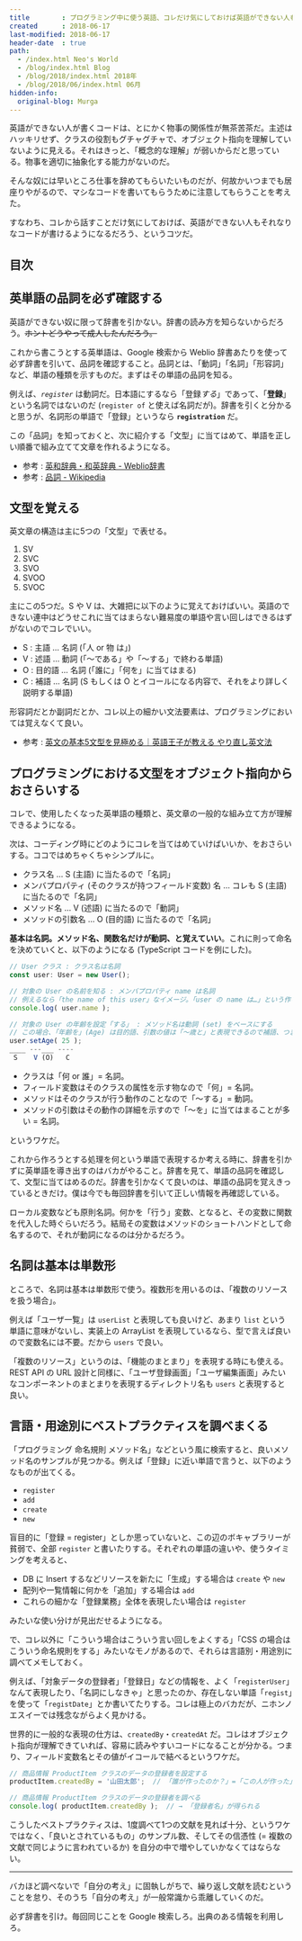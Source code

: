 ```yaml
---
title        : プログラミング中に使う英語、コレだけ気にしておけば英語ができない人も大丈夫、だと思う話
created      : 2018-06-17
last-modified: 2018-06-17
header-date  : true
path:
  - /index.html Neo's World
  - /blog/index.html Blog
  - /blog/2018/index.html 2018年
  - /blog/2018/06/index.html 06月
hidden-info:
  original-blog: Murga
---
```


英語ができない人が書くコードは、とにかく物事の関係性が無茶苦茶だ。主述はハッキリせず、クラスの役割もグチャグチャで、オブジェクト指向を理解していないように見える。それはきっと、「概念的な理解」が弱いからだと思っている。物事を適切に抽象化する能力がないのだ。

そんな奴には早いところ仕事を辞めてもらいたいものだが、何故かいつまでも居座りやがるので、マシなコードを書いてもらうために注意してもらうことを考えた。

すなわち、コレから話すことだけ気にしておけば、英語ができない人もそれなりなコードが書けるようになるだろう、というコツだ。

## 目次

## 英単語の品詞を必ず確認する

英語ができない奴に限って辞書を引かない。辞書の読み方を知らないからだろう。~~ホントどうやって成人したんだろう。~~

これから書こうとする英単語は、Google 検索から Weblio 辞書あたりを使って必ず辞書を引いて、品詞を確認すること。品詞とは、「動詞」「名詞」「形容詞」など、単語の種類を示すものだ。まずはその単語の品詞を知る。

例えば、*`register`* は動詞だ。日本語にするなら「登録*する*」であって、「**登録**」という名詞ではないのだ (`register of` と使えば名詞だが)。辞書を引くと分かると思うが、名詞形の単語で「登録」というなら **`registration`** だ。

この「品詞」を知っておくと、次に紹介する「文型」に当てはめて、単語を正しい順番で組み立てて文章を作れるようになる。

- 参考 : [英和辞典・和英辞典 - Weblio辞書](https://ejje.weblio.jp/)
- 参考 : [品詞 - Wikipedia](https://ja.wikipedia.org/wiki/品詞#英語の品詞)

## 文型を覚える

英文章の構造は主に5つの「文型」で表せる。

1. SV
2. SVC
3. SVO
4. SVOO
5. SVOC

主にこの5つだ。S や V は、大雑把に以下のように覚えておけばいい。英語のできない連中はどうせこれに当てはまらない難易度の単語や言い回しはできるはずがないのでコレでいい。

- S : 主語 … 名詞 (「人 or 物 は」)
- V : 述語 … 動詞 (「〜である」や「〜する」で終わる単語)
- O : 目的語 … 名詞 (「誰に」「何を」に当てはまる)
- C : 補語 … 名詞 (S もしくは O とイコールになる内容で、それをより詳しく説明する単語)

形容詞だとか副詞だとか、コレ以上の細かい文法要素は、プログラミングにおいては覚えなくて良い。

- 参考 : [英文の基本5文型を見極める｜英語王子が教える やり直し英文法](https://delta-scope.com/introduction/sentence/01.html)

## プログラミングにおける文型をオブジェクト指向からおさらいする

コレで、使用したくなった英単語の種類と、英文章の一般的な組み立て方が理解できるようになる。

次は、コーディング時にどのようにコレを当てはめていけばいいか、をおさらいする。ココではめちゃくちゃシンプルに。

- クラス名 … S (主語) に当たるので「名詞」
- メンバプロパティ (そのクラスが持つフィールド変数) 名 … コレも S (主語) に当たるので「名詞」
- メソッド名 … V (述語) に当たるので「動詞」
- メソッドの引数名 … O (目的語) に当たるので「名詞」

**基本は名詞。メソッド名、関数名だけが動詞、と覚えていい**。これに則って命名を決めていくと、以下のようになる (TypeScript コードを例にした)。

```typescript
// User クラス : クラス名は名詞
const user: User = new User();

// 対象の User の名前を知る : メンバプロパティ name は名詞
// 例えるなら「the name of this user」なイメージ。「user の name は…」という作り。
console.log( user.name );

// 対象の User の年齢を設定「する」 : メソッド名は動詞 (set) をベースにする
// この場合、「年齢を」(Age) は目的語、引数の値は「〜歳と」と表現できるので補語、つまり全体で SVOC の構造だ。
user.setAge( 25 );
____ ---___ ----
 S    V (O)   C
```

- クラスは「何 or 誰」= 名詞。
- フィールド変数はそのクラスの属性を示す物なので「何」= 名詞。
- メソッドはそのクラスが行う動作のことなので「〜する」= 動詞。
- メソッドの引数はその動作の詳細を示すので「〜を」に当てはまることが多い = 名詞。

というワケだ。

これから作ろうとする処理を何という単語で表現するか考える時に、辞書を引かずに英単語を導き出すのはバカがやること。辞書を見て、単語の品詞を確認して、文型に当てはめるのだ。辞書を引かなくて良いのは、単語の品詞を覚えきっているときだけ。僕は今でも毎回辞書を引いて正しい情報を再確認している。

ローカル変数なども原則名詞。何かを「行う」変数、となると、その変数に関数を代入した時ぐらいだろう。結局その変数はメソッドのショートハンドとして命名するので、それが動詞になるのは分かるだろう。

## 名詞は基本は単数形

ところで、名詞は基本は単数形で使う。複数形を用いるのは、「複数のリソースを扱う場合」。

例えば「ユーザ一覧」は `userList` と表現しても良いけど、あまり `list` という単語に意味がないし、実装上の ArrayList を表現しているなら、型で言えば良いので変数名には不要。だから `users` で良い。

「複数のリソース」というのは、「機能のまとまり」を表現する時にも使える。REST API の URL 設計と同様に、「ユーザ登録画面」「ユーザ編集画面」みたいなコンポーネントのまとまりを表現するディレクトリ名も `users` と表現すると良い。

## 言語・用途別にベストプラクティスを調べまくる

「プログラミング 命名規則 メソッド名」などという風に検索すると、良いメソッド名のサンプルが見つかる。例えば「登録」に近い単語で言うと、以下のようなものが出てくる。

- `register`
- `add`
- `create`
- `new`

盲目的に「登録 = register」としか思っていないと、この辺のボキャブラリーが貧弱で、全部 `register` と書いたりする。それぞれの単語の違いや、使うタイミングを考えると、

- DB に Insert するなどリソースを新たに「生成」する場合は `create` や `new`
- 配列や一覧情報に何かを「追加」する場合は `add`
- これらの細かな「登録業務」全体を表現したい場合は `register`

みたいな使い分けが見出だせるようになる。

で、コレ以外に「こういう場合はこういう言い回しをよくする」「CSS の場合はこういう命名規則をする」みたいなモノがあるので、それらは言語別・用途別に調べてメモしておく。

例えば、「対象データの登録者」「登録日」などの情報を、よく「`registerUser`」なんて表現したり、「名詞にしなきゃ」と思ったのか、存在しない単語「`regist`」を使って「`registDate`」とか書いてたりする。コレは極上のバカだが、ニホンノエスイーでは残念ながらよく見かける。

世界的に一般的な表現の仕方は、`createdBy`・`createdAt` だ。コレはオブジェクト指向が理解できていれば、容易に読みやすいコードになることが分かる。つまり、フィールド変数名とその値がイコールで結べるというワケだ。

```javascript
// 商品情報 ProductItem クラスのデータの登録者を設定する
productItem.createdBy = '山田太郎';  // 「誰が作ったのか？」=「この人が作った」の図式が出来上がる

// 商品情報 ProductItem クラスのデータの登録者を調べる
console.log( productItem.createdBy );  // → 「登録者名」が得られる
```

こうしたベストプラクティスは、1度調べて1つの文献を見れば十分、というワケではなく、「良いとされているもの」のサンプル数、そしてその信憑性 (= 複数の文献で同じように言われているか) を自分の中で増やしていかなくてはならない。

-----

バカほど調べないで「自分の考え」に固執しがちで、繰り返し文献を読むということを怠り、そのうち「自分の考え」が一般常識から乖離していくのだ。

必ず辞書を引け。毎回同じことを Google 検索しろ。出典のある情報を利用しろ。
